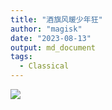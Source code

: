 ```yaml
---
title: "酒旗风暖少年狂"
author: "magisk"
date: "2023-08-13"
output: md_document
tags: 
  - Classical 
---
```


<!--more-->

![](/images/photo_6253332015311074543_y.jpg)
